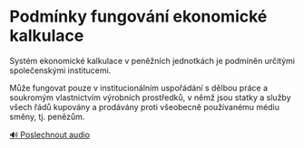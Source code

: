 # Podmínky fungování ekonomické kalkulace

<speak>
<prosody rate="95%" volume="medium">
<emphasis level="moderate">Systém ekonomické kalkulace v peněžních jednotkách je podmíněn určitými společenskými institucemi.</emphasis>

<break time="300ms"/>

<emphasis level="strong">Může fungovat pouze v institucionálním uspořádání s dělbou práce a soukromým vlastnictvím výrobních prostředků,</emphasis> <break time="200ms"/> <emphasis level="moderate">v němž jsou statky a služby všech řádů kupovány a prodávány proti všeobecně používanému médiu směny, tj. penězům.</emphasis>
</prosody>
</speak>

[🔊 Poslechnout audio](/data/7-paragraphs/audio/chapter_45/para_006-Systm-ekonomick-kalkulace-v-pennch-jednotkch.mp3) 